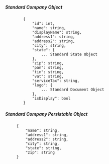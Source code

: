 ##### Standard Company Object

            {
                "id": int,
                "name": string,
				"displayName": string,
                "address1": string,
                "address2": string,
                "city": string,
                "state": {
                    ... Standard State Object
                },
                "zip": string,
				"pan": string,
				"tin": string,
				"vat": string,
				"serviceTax": string,
				"logo": {
					... Standard Document Object
				},
				"isDisplay": bool
            }
            
            
##### Standard Company Persistable Object

         {
             "name": string,
             "address1": string,
             "address2": string,
             "city": string,
             "state": string,
             "zip": string
         }

